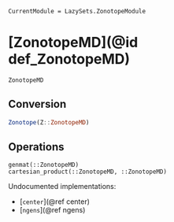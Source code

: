 ```@meta
CurrentModule = LazySets.ZonotopeModule
```

# [ZonotopeMD](@id def_ZonotopeMD)

```@docs
ZonotopeMD
```

## Conversion

```julia
Zonotope(Z::ZonotopeMD)
```

## Operations

```@docs
genmat(::ZonotopeMD)
cartesian_product(::ZonotopeMD, ::ZonotopeMD)
```

Undocumented implementations:

* [`center`](@ref center)
* [`ngens`](@ref ngens)
